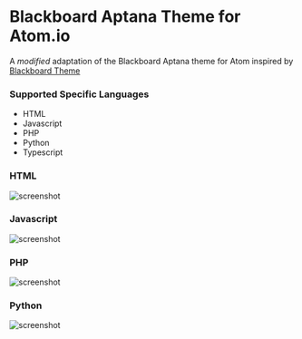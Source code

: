 # Blackboard Aptana Theme for Atom.io

A *modified* adaptation of the Blackboard Aptana theme for Atom inspired by [Blackboard Theme](https://atom.io/themes/blackboard-theme)

### Supported Specific Languages

* HTML
* Javascript
* PHP
* Python
* Typescript

### HTML
![screenshot](https://raw.githubusercontent.com/paulcruse3/blackboard-aptana/master/html_screenshot.png)
### Javascript
![screenshot](https://raw.githubusercontent.com/paulcruse3/blackboard-aptana/master/javascript_screenshot.png)
### PHP
![screenshot](https://raw.githubusercontent.com/paulcruse3/blackboard-aptana/master/php_screenshot.png)
### Python
![screenshot](https://raw.githubusercontent.com/paulcruse3/blackboard-aptana/master/python_screenshot.png)
